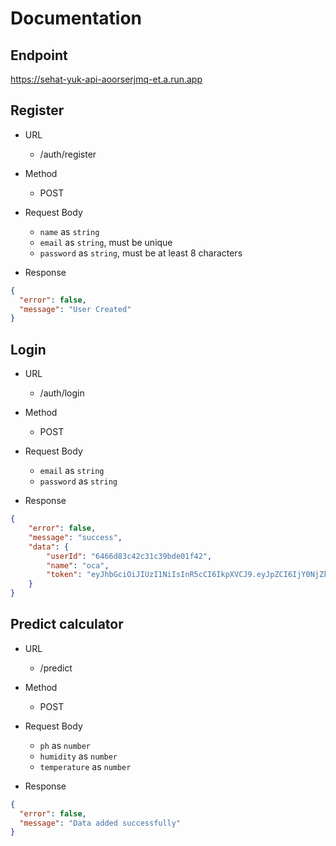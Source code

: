 # Documentation

## Endpoint
https://sehat-yuk-api-aoorserjmq-et.a.run.app
## Register

- URL 
  - /auth/register

- Method
  - POST

- Request Body
  - `name` as `string`
  - `email` as `string`, must be unique
  - `password` as `string`, must be at least 8 characters

- Response
```json
{
  "error": false,
  "message": "User Created"
}
```


## Login

- URL 
  - /auth/login

- Method
  - POST

- Request Body
  - `email` as `string` 
  - `password` as `string`

- Response
```json
{
    "error": false,
    "message": "success",
    "data": {
        "userId": "6466d83c42c31c39bde01f42",
        "name": "oca",
        "token": "eyJhbGciOiJIUzI1NiIsInR5cCI6IkpXVCJ9.eyJpZCI6IjY0NjZkODNjNDJjMzFjMzliZGUwMWY0MiIsImlhdCI6MTY4NDQ2NTk3NX0.seneRy4q2BuFMnf4FDR8U3oTTnQCN41vjyQd0CXvrfE"
    }
}
```

## Predict calculator

- URL 
  - /predict

- Method
  - POST

- Request Body
  - `ph` as `number`
  - `humidity` as `number`
  - `temperature` as `number`

- Response
```json
{
  "error": false,
  "message": "Data added successfully"
}
```
